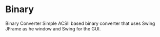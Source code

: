 # Binary
Binary Converter
Simple ACSII based binary converter that uses Swing JFrame as he window and Swing for the GUI.
